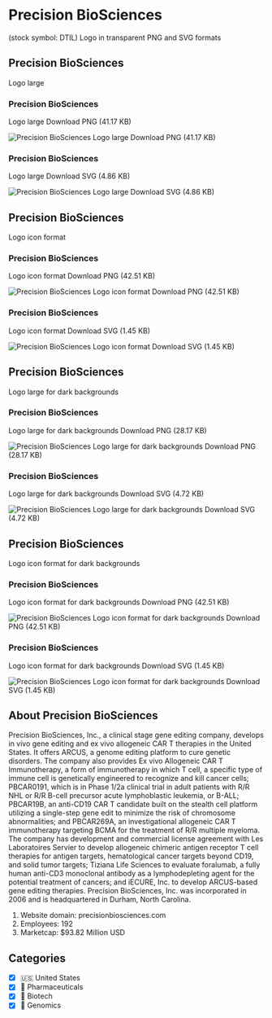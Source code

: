 # Precision BioSciences
 (stock symbol: DTIL) Logo in transparent PNG and SVG formats

## Precision BioSciences
 Logo large

### Precision BioSciences
 Logo large Download PNG (41.17 KB)

![Precision BioSciences
 Logo large Download PNG (41.17 KB)](/img/orig/DTIL_BIG-9de0c86b.png)

### Precision BioSciences
 Logo large Download SVG (4.86 KB)

![Precision BioSciences
 Logo large Download SVG (4.86 KB)](/img/orig/DTIL_BIG-478057b5.svg)

## Precision BioSciences
 Logo icon format

### Precision BioSciences
 Logo icon format Download PNG (42.51 KB)

![Precision BioSciences
 Logo icon format Download PNG (42.51 KB)](/img/orig/DTIL-aebe36cc.png)

### Precision BioSciences
 Logo icon format Download SVG (1.45 KB)

![Precision BioSciences
 Logo icon format Download SVG (1.45 KB)](/img/orig/DTIL-6dba2f7b.svg)

## Precision BioSciences
 Logo large for dark backgrounds

### Precision BioSciences
 Logo large for dark backgrounds Download PNG (28.17 KB)

![Precision BioSciences
 Logo large for dark backgrounds Download PNG (28.17 KB)](/img/orig/DTIL_BIG.D-c15b89f7.png)

### Precision BioSciences
 Logo large for dark backgrounds Download SVG (4.72 KB)

![Precision BioSciences
 Logo large for dark backgrounds Download SVG (4.72 KB)](/img/orig/DTIL_BIG.D-f2b10fa6.svg)

## Precision BioSciences
 Logo icon format for dark backgrounds

### Precision BioSciences
 Logo icon format for dark backgrounds Download PNG (42.51 KB)

![Precision BioSciences
 Logo icon format for dark backgrounds Download PNG (42.51 KB)](/img/orig/DTIL.D-25bbf895.png)

### Precision BioSciences
 Logo icon format for dark backgrounds Download SVG (1.45 KB)

![Precision BioSciences
 Logo icon format for dark backgrounds Download SVG (1.45 KB)](/img/orig/DTIL.D-eb1e26c3.svg)

## About Precision BioSciences


Precision BioSciences, Inc., a clinical stage gene editing company, develops in vivo gene editing and ex vivo allogeneic CAR T therapies in the United States. It offers ARCUS, a genome editing platform to cure genetic disorders. The company also provides Ex vivo Allogeneic CAR T Immunotherapy, a form of immunotherapy in which T cell, a specific type of immune cell is genetically engineered to recognize and kill cancer cells; PBCAR0191, which is in Phase 1/2a clinical trial in adult patients with R/R NHL or R/R B-cell precursor acute lymphoblastic leukemia, or B-ALL; PBCAR19B, an anti-CD19 CAR T candidate built on the stealth cell platform utilizing a single-step gene edit to minimize the risk of chromosome abnormalities; and PBCAR269A, an investigational allogeneic CAR T immunotherapy targeting BCMA for the treatment of R/R multiple myeloma. The company has development and commercial license agreement with Les Laboratoires Servier to develop allogeneic chimeric antigen receptor T cell therapies for antigen targets, hematological cancer targets beyond CD19, and solid tumor targets; Tiziana Life Sciences to evaluate foralumab, a fully human anti-CD3 monoclonal antibody as a lymphodepleting agent for the potential treatment of cancers; and iECURE, Inc. to develop ARCUS-based gene editing therapies. Precision BioSciences, Inc. was incorporated in 2006 and is headquartered in Durham, North Carolina.

1. Website domain: precisionbiosciences.com
2. Employees: 192
3. Marketcap: $93.82 Million USD


## Categories
- [x] 🇺🇸 United States
- [x] 💊 Pharmaceuticals
- [x] 🧬 Biotech
- [x] 🧬 Genomics
